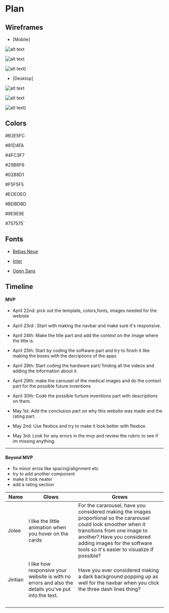# Plan


## Wireframes
* [Mobile]
  
 ![alt text](image-1.png)
  
 ![alt text](image-3.png)
  
 ![alt text](image-5.png))

  
* [Desktop]
  
 ![alt text](image.png)
 
 ![alt text](image-2.png)
  
 ![alt text](image-4.png))

## Colors

 #B3E5FC

#81D4FA

#4FC3F7

#29B6F6

#0288D1

#F5F5F5

#EOEOEO

#BDBDBD

#9E9E9E

#757575`

## Fonts
* [Bebas Neue](https://fonts.google.com/specimen/Bebas+Neue)

* [Inter](https://fonts.google.com/specimen/Inter)

* [Open Sans](https://fonts.google.com/specimen/Open+Sans)

## Timeline

#### MVP

*  April 22nd: pick out the template, colors,fonts, images needed for the webiste

*  April 23rd : Start with making the navbar and make sure it's responsive.

*  April 24th: Make the title part and add the context on the image where the title is.

*  April 25th: Start by coding the software part and try to finsih it like making the boxes with the
decriptions of the apps

* April 28th: Start coding the hardware part/ finding all the videos and adding the information about it.

* April 29th: make the carousel of the medical images and do the context part for the possible future inventions

* April 30th: Code the possible furture inventions part with descriptions on them.

* May 1st: Add the conclusion part on why this website was made and the rating part.

* May 2nd: Use flexbox and try to make it look better with flexbox.

* May 3rd: Look for any errors in the mvp and review the rubric to see if im missing anything.
---

#### Beyond MVP

* fix minor erros like spacing/alignment etc
* try to add another component
* make it look neater
* add a rating section





| Name | Glows | Grows |
| -------- | ------- | ------- |
| Jolee  | I like the little animation when you hover on the cards  | For the cararousel, have you considered making the images proportional so the cararousel could look smoother when it transitions from one image to another? Have you considered adding images for the software tools so it's easier to visualize if possible?
| Jintian  | I like how responsive your website is with no errors and also the details you've put into the text.  | Have you ever considered making a dark background popping up as well for the navbar when you click the three dash lines thing?
|   |   |
|   |   |
|   |   |
|   |   |


